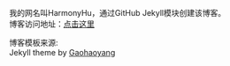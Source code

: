 我的网名叫HarmonyHu，通过GitHub Jekyll模块创建该博客。  
博客访问地址：[点击这里](http://harmonyhu.com)  

博客模板来源:  
Jekyll theme by [Gaohaoyang](https://github.com/Gaohaoyang/gaohaoyang.github.io)



